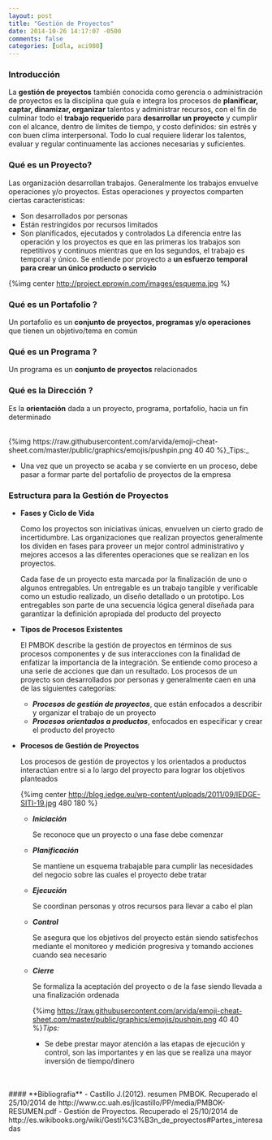 ```yaml
---
layout: post
title: "Gestión de Proyectos"
date: 2014-10-26 14:17:07 -0500
comments: false
categories: [udla, aci980]
---
```


### Introducción

La **gestión de proyectos** también conocida como gerencia o administración
de proyectos es la disciplina que guía e integra los procesos de
**planificar, captar, dinamizar, organizar** talentos y administrar
recursos, con el fin de culminar todo el **trabajo requerido** para
**desarrollar un proyecto** y cumplir con el alcance, dentro de límites de
tiempo, y costo definidos: sin estrés y con buen clima interpersonal.
Todo lo cual requiere liderar los talentos, evaluar y regular
continuamente las acciones necesarias y suficientes.

### Qué es un Proyecto?
Las organización desarrollan trabajos. Generalmente los trabajos
envuelve operaciones y/o proyectos. Estas operaciones y proyectos
comparten ciertas características:
- Son desarrollados por personas
- Están restringidos por recursos limitados
- Son planificados, ejecutados y controlados
La diferencia entre las operación y los proyectos es que en las primeras
los trabajos son repetitivos y continuos mientras que en los segundos,
el trabajo es temporal y único. Se entiende por proyecto a **un esfuerzo
temporal para crear un único producto o servicio**

<!--more-->

{%img center http://project.eprowin.com/images/esquema.jpg %}

### Qué es un Portafolio ?
Un portafolio es un **conjunto de proyectos, programas y/o operaciones** que
tienen un objetivo/tema en común

### Qué es un Programa ?
Un programa es un **conjunto de proyectos** relacionados

### Qué es la Dirección ?
Es la **orientación** dada a un proyecto, programa, portafolio,
hacia un fin determinado

</br>
  {%img https://raw.githubusercontent.com/arvida/emoji-cheat-sheet.com/master/public/graphics/emojis/pushpin.png 40 40 %}_Tips:_

  * Una vez que un proyecto se acaba y se convierte en un proceso, debe pasar
    a formar parte del portafolio de proyectos de la empresa

### Estructura para la Gestión de Proyectos

- **Fases y Ciclo de Vida**



  Como los proyectos son iniciativas únicas, envuelven un cierto grado de
  incertidumbre. Las organizaciones que realizan proyectos generalmente
  los dividen en fases para proveer un mejor control administrativo y
  mejores accesos a las diferentes operaciones que se realizan en los
  proyectos.


  Cada fase de un proyecto esta marcada por la finalización de uno o
  algunos entregables. Un entregable es un trabajo tangible y verificable
  como un estudio realizado, un diseño detallado o un prototipo. Los
  entregables son parte de una secuencia lógica general diseñada para
  garantizar la definición apropiada del producto del proyecto



- **Tipos de Procesos Existentes**



  El PMBOK describe la gestión de proyectos en términos de sus procesos
  componentes y de sus interacciones con la finalidad de enfatizar la
  importancia de la integración.
  Se entiende como proceso a una serie de acciones que dan un resultado.
  Los procesos de un proyecto son desarrollados por personas y
  generalmente caen en una de las siguientes categorías:
    + **_Procesos de gestión de proyectos_**, que están enfocados a describir y
      organizar el trabajo de un proyecto
    + **_Procesos orientados a productos_**, enfocados en especificar y crear el
      producto del proyecto



- **Procesos de Gestión de Proyectos**



  Los procesos de gestión de proyectos y los orientados a productos
  interactúan entre si a lo largo del proyecto para lograr los objetivos
  planteados

  {%img center http://blog.iedge.eu/wp-content/uploads/2011/09/IEDGE-SITI-19.jpg 480 180 %}

  + **_Iniciación_**

    Se reconoce que un proyecto o una fase debe comenzar

  + **_Planificación_**

    Se mantiene un esquema trabajable para cumplir las necesidades del
    negocio sobre las cuales el proyecto debe tratar

  + **_Ejecución_**

    Se coordinan personas y otros recursos para llevar a cabo el plan

  + **_Control_**

    Se asegura que los objetivos del proyecto están siendo satisfechos
    mediante el monitoreo y medición progresiva y tomando acciones cuando
    sea necesario

  + **_Cierre_**

    Se formaliza la aceptación del proyecto o de la fase siendo llevada a
    una finalización ordenada

    {%img https://raw.githubusercontent.com/arvida/emoji-cheat-sheet.com/master/public/graphics/emojis/pushpin.png 40 40 %}_Tips:_
    * Se debe prestar mayor atención a las etapas de ejecución y
      control, son las importantes y en las que se realiza una mayor
      inversión de tiempo/dinero



</br>
</br>
#### **Bibliografía**
  - Castillo J.(2012). resumen PMBOK. Recuperado el 25/10/2014 de
    http://www.cc.uah.es/jlcastillo/PP/media/PMBOK-RESUMEN.pdf
  - Gestión de Proyectos. Recuperado el 25/10/2014 de
    http://es.wikibooks.org/wiki/Gesti%C3%B3n_de_proyectos#Partes_interesadas

